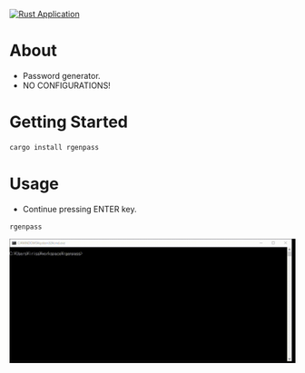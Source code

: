 [![Rust Application](https://github.com/mass10/rgenpass/actions/workflows/rust.yml/badge.svg)](https://github.com/mass10/rgenpass/actions/workflows/rust.yml)
# About

* Password generator.
* NO CONFIGURATIONS!

# Getting Started

```bash
cargo install rgenpass
```

# Usage

* Continue pressing ENTER key.

```
rgenpass
```

![usage](.images/usage-video.gif)
